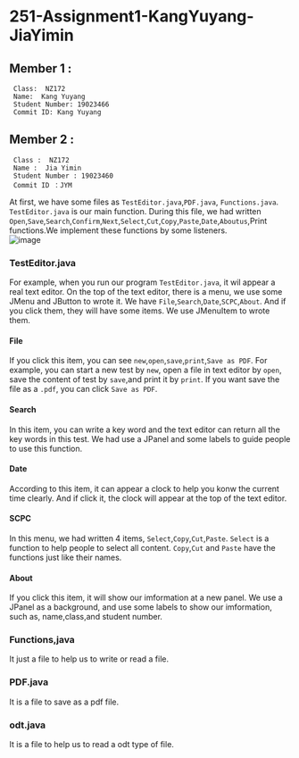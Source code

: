 # 251-Assignment1-KangYuyang-JiaYimin

## Member 1 : 
     Class:  NZ172 
     Name:  Kang Yuyang 
     Student Number: 19023466 
     Commit ID: Kang Yuyang 
     
## Member 2 : 
     Class :  NZ172
     Name :  Jia Yimin
     Student Number : 19023460
     Commit ID ：JYM
     
At first, we have some files as `TestEditor.java`,`PDF.java`, `Functions.java`.<br>
`TestEditor.java` is our main function. During this file, we had written `Open`,`Save`,`Search`,`Confirm`,`Next`,`Select`,`Cut`,`Copy`,`Paste`,`Date`,`Aboutus`,Print functions.We implement these functions by some listeners. <br>
![image](https://github.com/tsmagic314159/251-Assignment1-KangYuyang-JiaYimin/blob/master/YPW25%609J9P%5B~NGZ%5D0B19%7D9.png) 
### TestEditor.java
For example, when you run our program `TestEditor.java`, it wil appear a real text editor. On the top of the text editor, there is a menu, we use some JMenu and JButton to wrote it. We have `File`,`Search`,`Date`,`SCPC`,`About`. And if you click them, they will have some items. We use JMenuItem to wrote them. 
#### File
If you click this item, you can see `new`,`open`,`save`,`print`,`Save as PDF`. For example, you can start a new test by `new`, open a file in text editor by `open`, save the content of test by `save`,and print it by `print`. If you want save the file as a `.pdf`, you can click `Save as PDF`.
#### Search
In this item, you can write a key word and the text editor can return all the key words in this test.  We had use a JPanel and some labels to guide people to use this function.
#### Date
According to this item, it can appear a clock to help you konw the current time clearly. And if click it, the clock will appear at the top of the text editor.
#### SCPC
In this menu, we had written 4 items, `Select`,`Copy`,`Cut`,`Paste`. `Select` is a function to help people to select all content. `Copy`,`Cut` and `Paste` have the functions just like their names.
#### About 
If you click this item, it will show our imformation at a new panel. We use a JPanel as a background, and use some labels to show our imformation, such as, name,class,and student number.

 
### Functions,java
It just a  file to help us to write or read a file. 


### PDF.java
It is a file to save as a pdf file.


### odt.java
It is a file to help us to read a odt type of file.




















